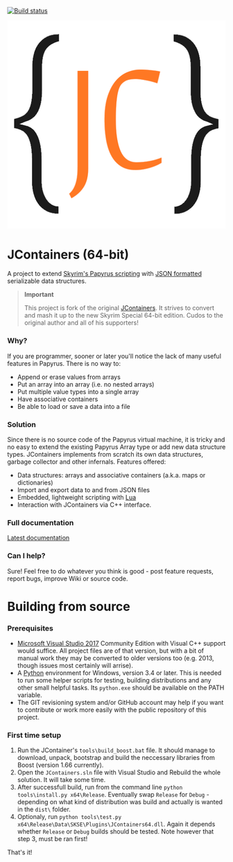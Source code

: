 [![Build status](https://ci.appveyor.com/api/projects/status/r8kex3xnxmktn1sq?svg=true)](https://ci.appveyor.com/project/ryobg/jcontainers)

![JC logo](logo.png?raw=true)

# JContainers (64-bit)

A project to extend [Skyrim's Papyrus
scripting](https://www.creationkit.com/index.php?title=Category:Papyrus) with
[JSON formatted](https://json.org/) serializable data structures.

> **Important**
>
> This project is fork of the original [JContainers](https://github.com/SilverIce/JContainers). It
> strives to convert and mash it up to the new Skyrim Special 64-bit edition. Cudos to the original
> author and all of his supporters!

### Why?

If you are programmer, sooner or later you'll notice the lack of many useful features in Papyrus.
There is no way to:

- Append or erase values from arrays
- Put an array into an array (i.e. no nested arrays)
- Put multiple value types into a single array
- Have associative containers 
- Be able to load or save a data into a file

### Solution

Since there is no source code of the Papyrus virtual machine, it is tricky and no easy to extend the
existing Papyrus Array type or add new data structure types. JContainers implements from scratch its
own data structures, garbage collector and other infernals. Features offered:

- Data structures: arrays and associative containers (a.k.a. maps or dictionaries)
- Import and export data to and from JSON files
- Embedded, lightweight scripting with [Lua](https://www.lua.org/)
- Interaction with JContainers via C++ interface.

### Full documentation

[Latest documentation](https://github.com/ryobg/jcontainers/wiki)

### Can I help?

Sure! Feel free to do whatever you think is good - post feature requests, report bugs, improve Wiki
or source code.

# Building from source

### Prerequisites

* [Microsoft Visual Studio 2017](https://www.visualstudio.com/downloads/) 
  Community Edition with Visual C++ support would suffice. All project files are of that version,
  but with a bit of manual work they may be converted to older versions too (e.g. 2013, though
  issues most certainly will arrise).
* A [Python](https://www.python.org/downloads/) environment for Windows, version 3.4 or later.
  This is needed to run some helper scripts for testing, building distributions and any other small
  helpful tasks. Its `python.exe` should be available on the PATH variable.
* The GIT revisioning system and/or GitHub account may help if you want to contribute or work more
  easily with the public repository of this project.

### First time setup

1. Run the JContainer's `tools\build_boost.bat` file. It should manage to download, unpack,
   bootstrap and build the neccessary libraries from Boost (version 1.66 currently).
2. Open the `JContainers.sln` file with Visual Studio and Rebuild the whole solution. It will take
   some time.
3. After successfull build, run from the command line `python tools\install.py x64\Release`.
   Eventually swap `Release` for `Debug` - depending on what kind of distribution was build and
   actually is wanted in the `dist\` folder.
4. Optionaly, run `python tools\test.py x64\Release\Data\SKSE\Plugins\JContainers64.dll`. Again it
   depends whether `Release` or `Debug` builds should be tested. Note however that step 3, must be
   ran first!

That's it!

